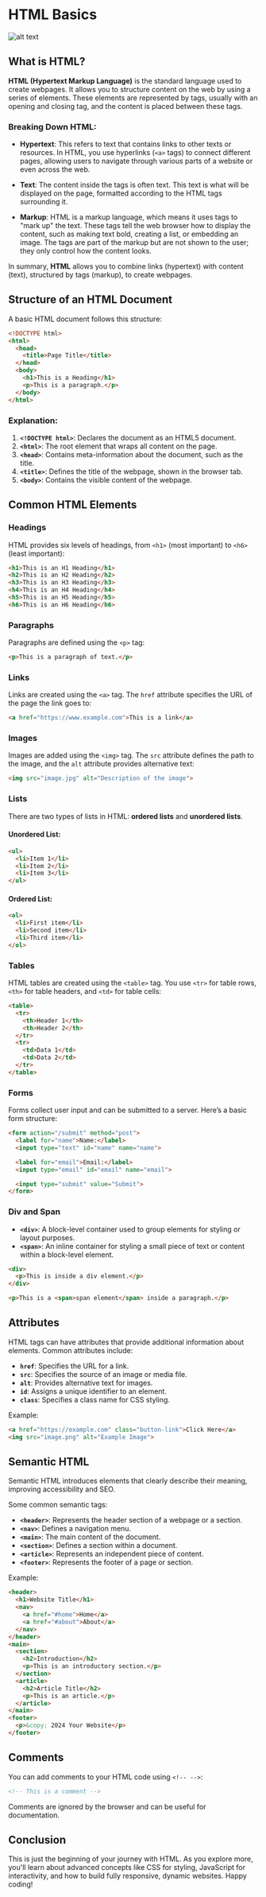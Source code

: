 
# HTML Basics
![alt text](images/html.png)
## What is HTML?

**HTML (Hypertext Markup Language)** is the standard language used to create webpages. It allows you to structure content on the web by using a series of elements. These elements are represented by tags, usually with an opening and closing tag, and the content is placed between these tags.

### Breaking Down HTML:

- **Hypertext**: This refers to text that contains links to other texts or resources. In HTML, you use hyperlinks (`<a>` tags) to connect different pages, allowing users to navigate through various parts of a website or even across the web.
  
- **Text**: The content inside the tags is often text. This text is what will be displayed on the page, formatted according to the HTML tags surrounding it.
  
- **Markup**: HTML is a markup language, which means it uses tags to "mark up" the text. These tags tell the web browser how to display the content, such as making text bold, creating a list, or embedding an image. The tags are part of the markup but are not shown to the user; they only control how the content looks.

In summary, **HTML** allows you to combine links (hypertext) with content (text), structured by tags (markup), to create webpages.

## Structure of an HTML Document

A basic HTML document follows this structure:

```html
<!DOCTYPE html>
<html>
  <head>
    <title>Page Title</title>
  </head>
  <body>
    <h1>This is a Heading</h1>
    <p>This is a paragraph.</p>
  </body>
</html>
```

### Explanation:
1. **`<!DOCTYPE html>`**: Declares the document as an HTML5 document.
2. **`<html>`**: The root element that wraps all content on the page.
3. **`<head>`**: Contains meta-information about the document, such as the title.
4. **`<title>`**: Defines the title of the webpage, shown in the browser tab.
5. **`<body>`**: Contains the visible content of the webpage.

## Common HTML Elements

### Headings

HTML provides six levels of headings, from `<h1>` (most important) to `<h6>` (least important):

```html
<h1>This is an H1 Heading</h1>
<h2>This is an H2 Heading</h2>
<h3>This is an H3 Heading</h3>
<h4>This is an H4 Heading</h4>
<h5>This is an H5 Heading</h5>
<h6>This is an H6 Heading</h6>
```

### Paragraphs

Paragraphs are defined using the `<p>` tag:

```html
<p>This is a paragraph of text.</p>
```

### Links

Links are created using the `<a>` tag. The `href` attribute specifies the URL of the page the link goes to:

```html
<a href="https://www.example.com">This is a link</a>
```

### Images

Images are added using the `<img>` tag. The `src` attribute defines the path to the image, and the `alt` attribute provides alternative text:

```html
<img src="image.jpg" alt="Description of the image">
```

### Lists

There are two types of lists in HTML: **ordered lists** and **unordered lists**.

#### Unordered List:
```html
<ul>
  <li>Item 1</li>
  <li>Item 2</li>
  <li>Item 3</li>
</ul>
```

#### Ordered List:
```html
<ol>
  <li>First item</li>
  <li>Second item</li>
  <li>Third item</li>
</ol>
```

### Tables

HTML tables are created using the `<table>` tag. You use `<tr>` for table rows, `<th>` for table headers, and `<td>` for table cells:

```html
<table>
  <tr>
    <th>Header 1</th>
    <th>Header 2</th>
  </tr>
  <tr>
    <td>Data 1</td>
    <td>Data 2</td>
  </tr>
</table>
```

### Forms

Forms collect user input and can be submitted to a server. Here’s a basic form structure:

```html
<form action="/submit" method="post">
  <label for="name">Name:</label>
  <input type="text" id="name" name="name">

  <label for="email">Email:</label>
  <input type="email" id="email" name="email">

  <input type="submit" value="Submit">
</form>
```

### Div and Span

- **`<div>`**: A block-level container used to group elements for styling or layout purposes.
- **`<span>`**: An inline container for styling a small piece of text or content within a block-level element.

```html
<div>
  <p>This is inside a div element.</p>
</div>

<p>This is a <span>span element</span> inside a paragraph.</p>
```

## Attributes

HTML tags can have attributes that provide additional information about elements. Common attributes include:

- **`href`**: Specifies the URL for a link.
- **`src`**: Specifies the source of an image or media file.
- **`alt`**: Provides alternative text for images.
- **`id`**: Assigns a unique identifier to an element.
- **`class`**: Specifies a class name for CSS styling.

Example:

```html
<a href="https://example.com" class="button-link">Click Here</a>
<img src="image.png" alt="Example Image">
```

## Semantic HTML

Semantic HTML introduces elements that clearly describe their meaning, improving accessibility and SEO.

Some common semantic tags:

- **`<header>`**: Represents the header section of a webpage or a section.
- **`<nav>`**: Defines a navigation menu.
- **`<main>`**: The main content of the document.
- **`<section>`**: Defines a section within a document.
- **`<article>`**: Represents an independent piece of content.
- **`<footer>`**: Represents the footer of a page or section.

Example:

```html
<header>
  <h1>Website Title</h1>
  <nav>
    <a href="#home">Home</a>
    <a href="#about">About</a>
  </nav>
</header>
<main>
  <section>
    <h2>Introduction</h2>
    <p>This is an introductory section.</p>
  </section>
  <article>
    <h2>Article Title</h2>
    <p>This is an article.</p>
  </article>
</main>
<footer>
  <p>&copy; 2024 Your Website</p>
</footer>
```

## Comments

You can add comments to your HTML code using `<!-- -->`:

```html
<!-- This is a comment -->
```

Comments are ignored by the browser and can be useful for documentation.

## Conclusion

This is just the beginning of your journey with HTML. As you explore more, you'll learn about advanced concepts like CSS for styling, JavaScript for interactivity, and how to build fully responsive, dynamic websites. Happy coding!

